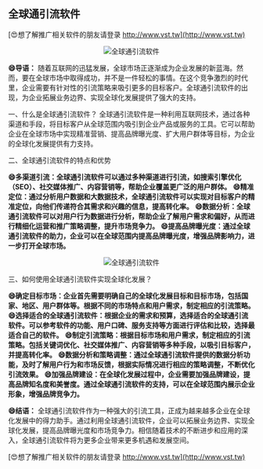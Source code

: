 ## **全球通引流软件**

[😍想了解推广相关软件的朋友请登录 http://www.vst.tw](http://www.vst.tw)

 <center><img src="https://vst.tw/MP4/tuiguang/png/1.png" alt="全球通引流软件"></center>

**😄导语：**
随着互联网的迅猛发展，全球市场正逐渐成为企业发展的新蓝海。然而，要在全球市场中取得成功，并不是一件轻松的事情。在这个竞争激烈的时代里，企业需要有针对性的引流策略来吸引更多的目标客户。全球通引流软件的出现，为企业拓展业务边界、实现全球化发展提供了强大的支持。

一、什么是全球通引流软件？
全球通引流软件是一种利用互联网技术，通过各种渠道和手段，将目标客户从全球范围内吸引到企业产品或服务的工具。它可以帮助企业在全球市场中实现精准营销、提高品牌曝光度、扩大用户群体等目标，为企业的全球化发展提供有力支持。

二、全球通引流软件的特点和优势

**😄多渠道引流：全球通引流软件可以通过多种渠道进行引流，如搜索引擎优化（SEO）、社交媒体推广、内容营销等，帮助企业覆盖更广泛的用户群体。**
**😄精准定位：通过分析用户数据和大数据技术，全球通引流软件可以实现对目标客户的精准定位，向他们传递符合其需求和兴趣的信息，提高转化率。**
**😄数据分析：全球通引流软件可以对用户行为数据进行分析，帮助企业了解用户需求和偏好，从而进行精细化运营和推广策略调整，提升市场竞争力。**
**😄提高品牌曝光度：通过全球通引流软件的助力，企业可以在全球范围内提高品牌曝光度，增强品牌影响力，进一步打开全球市场。**

 <center><img src="https://vst.tw/MP4/tuiguang/png/3.png" alt="全球通引流软件"></center>

三、如何使用全球通引流软件实现全球化发展？

**😄确定目标市场：企业首先需要明确自己的全球化发展目标和目标市场，包括国家、地区、用户群体等。根据不同的市场特点和用户需求，制定相应的引流策略。**
**😄选择适合的全球通引流软件：根据企业的需求和预算，选择适合的全球通引流软件。可以参考软件的功能、用户口碑、服务支持等方面进行评估和比较，选择最适合自己的软件。**
**😄制定引流策略：根据目标市场和用户需求，制定相应的引流策略。包括关键词优化、社交媒体推广、内容营销等多种手段，以吸引目标客户，并提高转化率。**
**😄数据分析和策略调整：通过全球通引流软件提供的数据分析功能，及时了解用户行为和市场反馈，根据实际情况进行相应的策略调整，不断优化引流效果。**
**😄加强品牌建设：在全球化发展过程中，企业需要加强品牌建设，提高品牌知名度和美誉度。通过全球通引流软件的支持，可以在全球范围内展示企业形象，增强品牌竞争力。**

**😄结语：**
全球通引流软件作为一种强大的引流工具，正成为越来越多企业在全球化发展中的得力助手。通过利用全球通引流软件，企业可以拓展业务边界、实现全球化发展，提高品牌曝光度和市场竞争力。相信随着技术的不断进步和应用的深入，全球通引流软件将为更多企业带来更多机遇和发展空间。

[😍想了解推广相关软件的朋友请登录 http://www.vst.tw](http://www.vst.tw)



